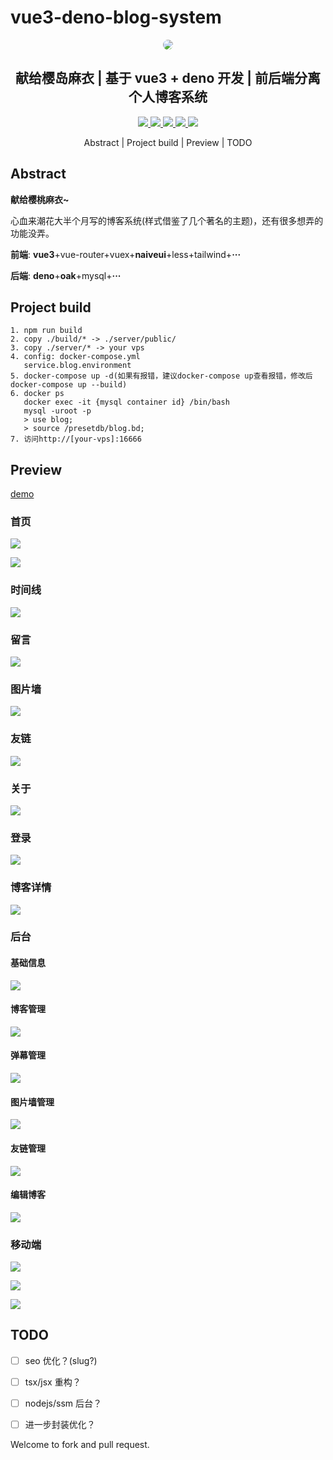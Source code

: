 # vue3-deno-blog-system

<p align=center>
  <a href="http://aurora20.nbsps.top:16666">
    <img src="./img/avatar-my1.png" style="border-radius: 50%">
  </a>
</p>


<h2 align=center>
   献给樱岛麻衣 | 基于 vue3 + deno 开发 | 前后端分离个人博客系统
</h2>

<p align="center">
   <a target="_blank" href="https://github.com/nbsps/vue3-naiveui-deno-blog-system">
      <img src="https://img.shields.io/badge/npm-6.14.14-important"/>
      <img src="https://img.shields.io/badge/vue-3.2.20-important"/>
      <img src="https://img.shields.io/badge/deno-1.15.3-important"/>
      <img src="https://img.shields.io/badge/oak-9.0.1-green"/>
      <img src="https://img.shields.io/badge/mysql-8.0.12-green"/>
   </a>
</p>

<p align="center"> 
    <a href="#Abstract" style="text-decoration: none;">Abstract</a> | 
   <a href="#Project build" style="text-decoration: none;">Project build</a> | 
   <a href="#Preview" style="text-decoration: none;">Preview</a> | 
   <a href="#TODO" style="text-decoration: none;">TODO</a>
</p>




## Abstract

**献给樱桃麻衣~**

心血来潮花大半个月写的博客系统(样式借鉴了几个著名的主题)，还有很多想弄的功能没弄。

**前端**: **vue3**+vue-router+vuex+**naiveui**+less+tailwind+**···**

**后端**: **deno**+**oak**+mysql+**···**

## Project build

```
1. npm run build
2. copy ./build/* -> ./server/public/
3. copy ./server/* -> your vps
4. config: docker-compose.yml
   service.blog.environment
5. docker-compose up -d(如果有报错，建议docker-compose up查看报错，修改后docker-compose up --build)
6. docker ps
   docker exec -it {mysql container id} /bin/bash
   mysql -uroot -p
   > use blog;
   > source /presetdb/blog.bd;
7. 访问http://[your-vps]:16666
```

## Preview

[demo](http://aurora20.nbsps.top:16666/)

### 首页

![](./img/home.png)

![](./img/home1.png)

### 时间线

![](./img/timeline.png)

### 留言

![](./img/barrage.png)

### 图片墙

![](./img/photo.png)

### 友链

![](./img/links.png)

### 关于

![](./img/about.png)

### 登录

![](./img/login.png)

### 博客详情

![](./img/blog.png)

### 后台

#### 基础信息

![](./img/baseinfo.png)

#### 博客管理

![](./img/blogs.png)

#### 弹幕管理

![](./img/barrages.png)

#### 图片墙管理

![](./img/photos.png)

#### 友链管理

![](./img/cmslinks.png)

#### 编辑博客

![](./img/cmsblog.png)

### 移动端

![](./img/mobile1.png)

![](./img/mobile2.png)

![](./img/mobile3.png)

## TODO

- [ ] seo 优化？(slug?)

- [ ] tsx/jsx 重构？

- [ ] nodejs/ssm 后台？

- [ ] 进一步封装优化？



Welcome to fork and pull request.
